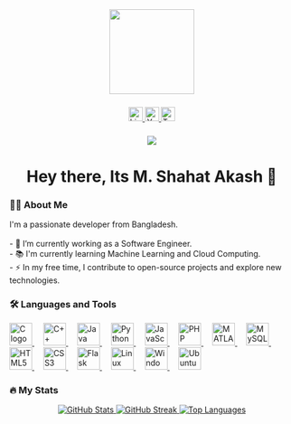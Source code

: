 <div align="center">
  <img height="150" src="https://media.giphy.com/media/M9gbBd9nbDrOTu1Mqx/giphy.gif" />
</div>

###

<div align="center">
    <a href="https://www.linkedin.com/in/mohammad-shahat-akash" target="_blank">
        <img src="https://img.shields.io/static/v1?message=LinkedIn&logo=linkedin&label=&color=0077B5&logoColor=white&labelColor=&style=for-the-badge" height="25" alt="LinkedIn logo" />
    </a>
    <a href="https://www.youtube.com/channel/s-akash" target="_blank">
        <img src="https://img.shields.io/static/v1?message=YouTube&logo=youtube&label=&color=FF0000&logoColor=white&labelColor=&style=for-the-badge" height="25" alt="YouTube logo" />
    </a>
    <a href="https://twitter.com/shahat.akash" target="_blank">
        <img src="https://img.shields.io/static/v1?message=Twitter&logo=twitter&label=&color=1DA1F2&logoColor=white&labelColor=&style=for-the-badge" height="25" alt="Twitter logo" />
    </a>
</div>

###

<div align="center">
  <img src="https://visitor-badge.laobi.icu/badge?page_id=skyline360" />
</div>

###

<h1 align="center">Hey there, Its M. Shahat Akash 👋</h1>

###

<h3 align="left">👩‍💻 About Me</h3>

<p align="left">
  I'm a passionate developer from Bangladesh.<br><br>
  - 🔭 I’m currently working as a Software Engineer.<br>
  - 📚 I'm currently learning Machine Learning and Cloud Computing.<br>
  - ⚡ In my free time, I contribute to open-source projects and explore new technologies.
</p>

###

<h3 align="left">🛠 Languages and Tools</h3>

<div align="left">
  <a href="https://en.cppreference.com/w/c" target="_blank" rel="noopener noreferrer">
    <img src="https://cdn.jsdelivr.net/gh/devicons/devicon/icons/c/c-original.svg" height="40" alt="C logo" />
  </a>
  <img width="12" />
  <a href="https://en.cppreference.com/w/cpp" target="_blank" rel="noopener noreferrer">
    <img src="https://cdn.jsdelivr.net/gh/devicons/devicon/icons/cplusplus/cplusplus-original.svg" height="40" alt="C++ logo" />
  </a>
  <img width="12" />
  <a href="https://www.oracle.com/java/" target="_blank" rel="noopener noreferrer">
    <img src="https://cdn.jsdelivr.net/gh/devicons/devicon/icons/java/java-original.svg" height="40" alt="Java logo" />
  </a>
  <img width="12" />
  <a href="https://www.python.org/" target="_blank" rel="noopener noreferrer">
    <img src="https://cdn.jsdelivr.net/gh/devicons/devicon/icons/python/python-original.svg" height="40" alt="Python logo" />
  </a>
  <img width="12" />
  <a href="https://developer.mozilla.org/en-US/docs/Web/JavaScript" target="_blank" rel="noopener noreferrer">
    <img src="https://cdn.jsdelivr.net/gh/devicons/devicon/icons/javascript/javascript-original.svg" height="40" alt="JavaScript logo" />
  </a>
  <img width="12" />
  <a href="https://www.php.net/" target="_blank" rel="noopener noreferrer">
    <img src="https://cdn.jsdelivr.net/gh/devicons/devicon/icons/php/php-original.svg" height="40" alt="PHP logo" />
  </a>
  <img width="12" />
  <a href="https://www.mathworks.com/products/matlab.html" target="_blank" rel="noopener noreferrer">
    <img src="https://cdn.jsdelivr.net/gh/devicons/devicon/icons/matlab/matlab-original.svg" height="40" alt="MATLAB logo" />
  </a>
  <img width="12" />
  <a href="https://www.mysql.com/" target="_blank" rel="noopener noreferrer">
    <img src="https://cdn.jsdelivr.net/gh/devicons/devicon/icons/mysql/mysql-original.svg" height="40" alt="MySQL logo" />
  </a>
  <img width="12" />
  <a href="https://developer.mozilla.org/en-US/docs/Web/HTML" target="_blank" rel="noopener noreferrer">
    <img src="https://cdn.jsdelivr.net/gh/devicons/devicon/icons/html5/html5-original.svg" height="40" alt="HTML5 logo" />
  </a>
  <img width="12" />
  <a href="https://developer.mozilla.org/en-US/docs/Web/CSS" target="_blank" rel="noopener noreferrer">
    <img src="https://cdn.jsdelivr.net/gh/devicons/devicon/icons/css3/css3-original.svg" height="40" alt="CSS3 logo" />
  </a>
  <img width="12" />
  <a href="https://flask.palletsprojects.com/" target="_blank" rel="noopener noreferrer">
    <img src="https://cdn.jsdelivr.net/gh/devicons/devicon/icons/flask/flask-original.svg" height="40" alt="Flask logo" />
  </a>
  <img width="12" />
  <a href="https://www.linux.org/" target="_blank" rel="noopener noreferrer">
    <img src="https://cdn.jsdelivr.net/gh/devicons/devicon/icons/linux/linux-original.svg" height="40" alt="Linux logo" />
  </a>
  <img width="12" />
  <a href="https://www.microsoft.com/windows" target="_blank" rel="noopener noreferrer">
    <img src="https://cdn.jsdelivr.net/gh/devicons/devicon/icons/windows8/windows8-original.svg" height="40" alt="Windows logo" />
  </a>
  <img width="12" />
  <a href="https://ubuntu.com/" target="_blank" rel="noopener noreferrer">
    <img src="https://cdn.jsdelivr.net/gh/devicons/devicon/icons/ubuntu/ubuntu-plain.svg" height="40" alt="Ubuntu logo" />
  </a>
</div>

###

<h3 align="left">🔥 My Stats</h3>

<div align="center">
  <a href="https://github.com/skyline180">
    <img src="https://github-readme-stats.vercel.app/api?username=skyline180&theme=tokyonight&show_icons=true&hide_border=true&count_private=true" alt="GitHub Stats" />
  </a>
  <a href="https://github.com/skyline180">
    <img src="https://github-readme-streak-stats.herokuapp.com/?user=skyline180&theme=tokyonight&hide_border=true" alt="GitHub Streak" />
  </a>
  <a href="https://github.com/skyline180">
    <img src="https://github-readme-stats.vercel.app/api/top-langs/?username=skyline180&theme=tokyonight&show_icons=true&hide_border=true&layout=compact" alt="Top Languages" />
  </a>
</div>


###
